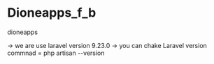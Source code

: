 # Dioneapps_f_b
 dioneapps
 
-> we are use laravel version 9.23.0 
-> you can chake Laravel version commnad  =  php artisan --version